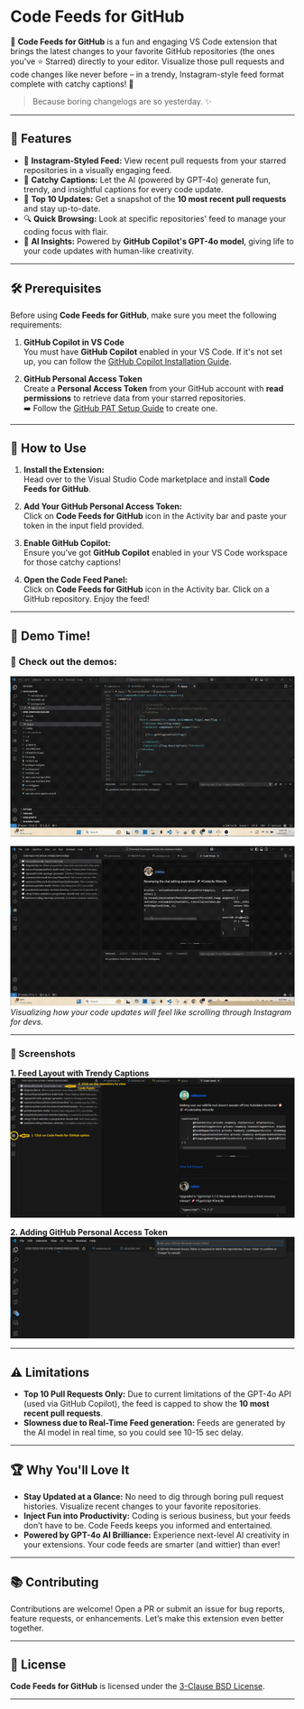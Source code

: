 # Code Feeds for GitHub

🚀 **Code Feeds for GitHub** is a fun and engaging VS Code extension that brings the latest changes to your favorite GitHub repositories (the ones you've ⭐ Starred) directly to your editor. Visualize those pull requests and code changes like never before – in a trendy, Instagram-style feed format complete with catchy captions! 🎉 

> Because boring changelogs are so yesterday. ✨

---

## 🌟 Features

- 📸 **Instagram-Styled Feed:** View recent pull requests from your starred repositories in a visually engaging feed.
- 💬 **Catchy Captions:** Let the AI (powered by GPT-4o) generate fun, trendy, and insightful captions for every code update.
- 🔢 **Top 10 Updates:** Get a snapshot of the **10 most recent pull requests** and stay up-to-date.
- 🔍 **Quick Browsing:** Look at specific repositories' feed to manage your coding focus with flair.
- 🚦 **AI Insights:** Powered by **GitHub Copilot's GPT-4o model**, giving life to your code updates with human-like creativity.

---

## 🛠️ Prerequisites

Before using **Code Feeds for GitHub**, make sure you meet the following requirements:

1. **GitHub Copilot in VS Code**  
   You must have **GitHub Copilot** enabled in your VS Code. If it's not set up, you can follow the [GitHub Copilot Installation Guide](https://docs.github.com/copilot/).

2. **GitHub Personal Access Token**  
   Create a **Personal Access Token** from your GitHub account with **read permissions** to retrieve data from your starred repositories.  
   ➡️ Follow the [GitHub PAT Setup Guide](https://docs.github.com/en/authentication/keeping-your-account-and-data-secure/creating-a-personal-access-token) to create one.

---

## 🚀 How to Use

1. **Install the Extension:**  
   Head over to the Visual Studio Code marketplace and install **Code Feeds for GitHub**.

2. **Add Your GitHub Personal Access Token:**  
    Click on **Code Feeds for GitHub** icon in the Activity bar and paste your token in the input field provided.

3. **Enable GitHub Copilot:**  
   Ensure you've got **GitHub Copilot** enabled in your VS Code workspace for those catchy captions!

4. **Open the Code Feed Panel:**  
   Click on **Code Feeds for GitHub** icon in the Activity bar. Click on a GitHub repository. Enjoy the feed!

---

## 📂 Demo Time!

### 🎥 **Check out the demos:**  
![Demo GIF Placeholder](./resources/codefeeds-github-demo1.gif)

![Demo GIF Placeholder](./resources/codefeeds-github-demo2.gif)
_Visualizing how your code updates will feel like scrolling through Instagram for devs._

---

### 📸 Screenshots  

**1. Feed Layout with Trendy Captions**  
![Feed Screenshot Placeholder](./resources/codefeeds-for-github-screen.png)

**2. Adding GitHub Personal Access Token**  
![Settings Screenshot Placeholder](./resources/github-pat-prompt.png)

---

## ⚠️ Limitations

- **Top 10 Pull Requests Only:** Due to current limitations of the GPT-4o API (used via GitHub Copilot), the feed is capped to show the **10 most recent pull requests**.
- **Slowness due to Real-Time Feed generation:** Feeds are generated by the AI model in real time, so you could see 10-15 sec delay.

---

## 🏆 Why You'll Love It

- **Stay Updated at a Glance:** No need to dig through boring pull request histories. Visualize recent changes to your favorite repositories.
- **Inject Fun into Productivity:** Coding is serious business, but your feeds don’t have to be. Code Feeds keeps you informed and entertained.
- **Powered by GPT-4o AI Brilliance:** Experience next-level AI creativity in your extensions. Your code feeds are smarter (and wittier) than ever!

---

## 📚 Contributing

Contributions are welcome! Open a PR or submit an issue for bug reports, feature requests, or enhancements. Let’s make this extension even better together.

---

## 📜 License

**Code Feeds for GitHub** is licensed under the [3-Clause BSD License](LICENSE.TXT).

---